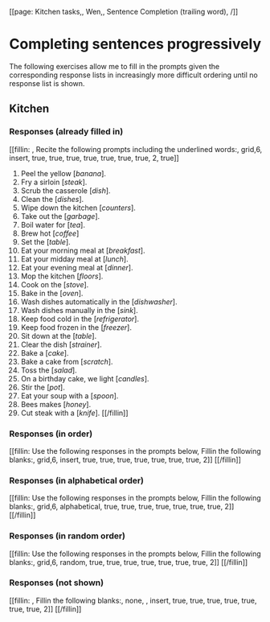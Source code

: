 [[page: Kitchen tasks,, Wen,, Sentence Completion (trailing word), /]]

# Completing sentences progressively
The following exercises allow me to fill in the prompts given the corresponding response lists in increasingly more difficult ordering until no response list is shown.
## Kitchen
### Responses (already filled in)
[[fillin: , Recite the following prompts including the underlined words:, grid,6, insert, true, true, true, true, true, true, true, 2, true]]
1. Peel the yellow [_banana_].
1. Fry a sirloin [_steak_].
1. Scrub the casserole [_dish_].
1. Clean the [_dishes_].
1. Wipe down the kitchen [_counters_].
1. Take out the [_garbage_].
1. Boil water for [_tea_].
1. Brew hot [_coffee_]
1. Set the [_table_].
1. Eat your morning meal at [_breakfast_].
1. Eat your midday meal at [_lunch_].
1. Eat your evening meal at [_dinner_].
1. Mop the kitchen [_floors_].
1. Cook on the [_stove_].
1. Bake in the [_oven_].
1. Wash dishes automatically in the [_dishwasher_].
1. Wash dishes manually in the [_sink_].
1. Keep food cold in the [_refrigerator_].
1. Keep food frozen in the [_freezer_].
1. Sit down at the [_table_].
1. Clear the dish [_strainer_].
1. Bake a [_cake_].
1. Bake a cake from [_scratch_].
1. Toss the [_salad_].
1. On a birthday cake, we light [_candles_].
1. Stir the [_pot_].
1. Eat your soup with a [_spoon_].
1. Bees makes [_honey_].
1. Cut steak with a [_knife_].
[[/fillin]]

### Responses (in order)
[[fillin: Use the following responses in the prompts below, Fillin the following blanks:, grid,6, insert, true, true, true, true, true, true, true, 2]]
[[/fillin]]

### Responses (in alphabetical order)
[[fillin: Use the following responses in the prompts below, Fillin the following blanks:, grid,6, alphabetical, true, true, true, true, true, true, true, 2]]
[[/fillin]]

### Responses (in random order)
[[fillin: Use the following responses in the prompts below, Fillin the following blanks:, grid,6, random, true, true, true, true, true, true, true, 2]]
[[/fillin]]

### Responses (not shown)
[[fillin: , Fillin the following blanks:, none, , insert, true, true, true, true, true, true, true, 2]]
[[/fillin]]


